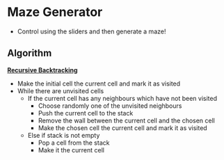 # Maze Generator
* Control using the sliders and then generate a maze!

## Algorithm
**[Recursive Backtracking](https://en.wikipedia.org/wiki/Maze_generation_algorithm#Recursive_backtracker)**
* Make the initial cell the current cell and mark it as visited
* While there are unvisited cells
    * If the current cell has any neighbours which have not been visited
        * Choose randomly one of the unvisited neighbours
        * Push the current cell to the stack
        * Remove the wall between the current cell and the chosen cell
        * Make the chosen cell the current cell and mark it as visited
    * Else if stack is not empty
        * Pop a cell from the stack
        * Make it the current cell
